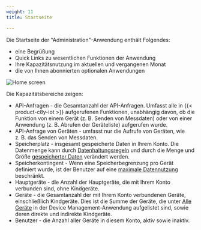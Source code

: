 ```yaml
---
weight: 11
title: Startseite

---
```



Die Startseite der "Administration"-Anwendung enthält Folgendes:

* eine Begrüßung
* Quick Links zu wesentlichen Funktionen der Anwendung
* Ihre Kapazitätsnutzung im aktuellen und vergangenen Monat
* die von Ihnen abonnierten optionalen Anwendungen

<img src="/images/users-guide/Administration/admin-home.png" alt="Home screen">

Die Kapazitätsbereiche zeigen:

* API-Anfragen - die Gesamtanzahl der API-Anfragen. Umfasst alle in {{< product-c8y-iot >}} aufgerufenen Funktionen, unabhängig davon, ob die Funktion von einem Gerät (z. B. Senden von Messdaten) oder von einer Anwendung (z. B. Abrufen der Geräteliste) aufgerufen wurde.
* API-Anfrage von Geräten - umfasst nur die Aufrufe von Geräten, wie z. B. das Senden von Messdaten.
* Speicherplatz - insgesamt gespeicherte Daten in Ihrem Konto. Die Datenmenge kann durch [Datenhaltungsregeln](/users-guide/administration/#retention-rules) und durch die Menge und Größe [gespeicherter Daten](/users-guide/administration#files) verändert werden.
* Speicherkontingent - Wenn eine Speicherbegrenzung pro Gerät definiert wurde, ist der Benutzer auf eine [maximale Datennutzung](/users-guide/enterprise-tenant/#storage-quota) beschränkt.
* Hauptgeräte - die Anzahl der Hauptgeräte, die mit Ihrem Konto verbunden sind, ohne Kindgeräte.
* Geräte - die Gesamtanzahl der mit Ihrem Konto verbundenen Geräte, einschließlich Kindgeräte. Dies ist die Summe der Geräte, die unter [Alle Geräte](/users-guide/device-management#viewing-devices) in der Device Management-Anwendung aufgelistet sind, sowie deren direkte und indirekte Kindgeräte.
* Benutzer - die Anzahl aller Geräte in diesem Konto, aktiv sowie inaktiv.
